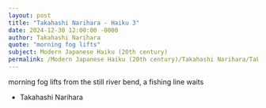 ```yaml
---
layout: post
title: "Takahashi Narihara - Haiku 3"
date: 2024-12-30 12:00:00 -0000
author: Takahashi Narihara
quote: "morning fog lifts"
subject: Modern Japanese Haiku (20th century)
permalink: /Modern Japanese Haiku (20th century)/Takahashi Narihara/Takahashi Narihara - Haiku 3
---
```


morning fog lifts
from the still river bend,
a fishing line waits

- Takahashi Narihara

